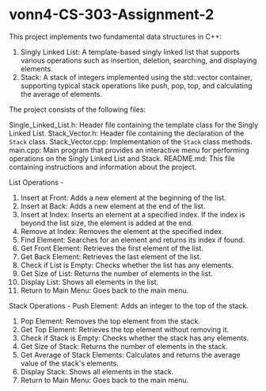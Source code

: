 # vonn4-CS-303-Assignment-2

This project implements two fundamental data structures in C++:

1. Singly Linked List: A template-based singly linked list that supports various operations such as insertion, deletion, searching, and displaying elements.
2. Stack: A stack of integers implemented using the std::vector container, supporting typical stack operations like push, pop, top, and calculating the average of elements.


The project consists of the following files:

Single_Linked_List.h: Header file containing the template class for the Singly Linked List.
Stack_Vector.h: Header file containing the declaration of the `Stack` class.
Stack_Vector.cpp: Implementation of the `Stack` class methods.
main.cpp: Main program that provides an interactive menu for performing operations on the Singly Linked List and Stack.
README.md: This file containing instructions and information about the project.

List Operations -
  1. Insert at Front: Adds a new element at the beginning of the list.
  2. Insert at Back: Adds a new element at the end of the list.
  3. Insert at Index: Inserts an element at a specified index. If the index is beyond the list size, the element is added at the end.
  4. Remove at Index: Removes the element at the specified index.
  5. Find Element: Searches for an element and returns its index if found.
  6. Get Front Element: Retrieves the first element of the list.
  7. Get Back Element: Retrieves the last element of the list.
  8. Check if List is Empty: Checks whether the list has any elements.
  9. Get Size of List: Returns the number of elements in the list.
  10. Display List: Shows all elements in the list.
  11. Return to Main Menu: Goes back to the main menu.

Stack Operations -
  Push Element: Adds an integer to the top of the stack.
  1. Pop Element: Removes the top element from the stack.
  2. Get Top Element: Retrieves the top element without removing it.
  3. Check if Stack is Empty: Checks whether the stack has any elements.
  4. Get Size of Stack: Returns the number of elements in the stack.
  5. Get Average of Stack Elements: Calculates and returns the average value of the stack's elements.
  6. Display Stack: Shows all elements in the stack.
  7. Return to Main Menu: Goes back to the main menu.
